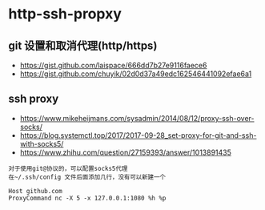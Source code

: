 # http-ssh-propxy

## git 设置和取消代理(http/https)
- https://gist.github.com/laispace/666dd7b27e9116faece6
- https://gist.github.com/chuyik/02d0d37a49edc162546441092efae6a1

## ssh proxy
- https://www.mikeheijmans.com/sysadmin/2014/08/12/proxy-ssh-over-socks/
- https://blog.systemctl.top/2017/2017-09-28_set-proxy-for-git-and-ssh-with-socks5/
- https://www.zhihu.com/question/27159393/answer/1013891435

~~~
对于使用git@协议的，可以配置socks5代理
在~/.ssh/config 文件后面添加几行，没有可以新建一个

Host github.com
ProxyCommand nc -X 5 -x 127.0.0.1:1080 %h %p
~~~
